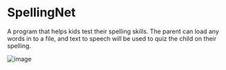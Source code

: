# SpellingNet

A program that helps kids test their spelling skills. The parent can load any words in to a file, and text to speech will be used to quiz the child on their spelling.

![image](https://github.com/user-attachments/assets/44d13550-5fb7-4f16-8026-28ea8617478e)
